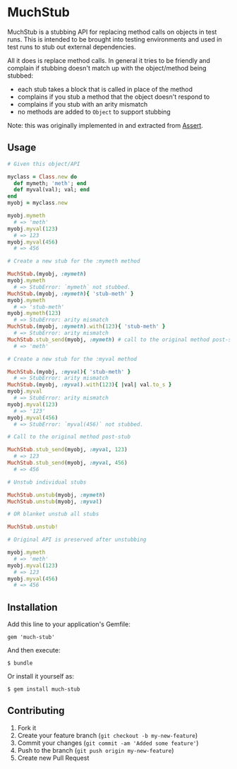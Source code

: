 # MuchStub

MuchStub is a stubbing API for replacing method calls on objects in test runs.  This is intended to be brought into testing environments and used in test runs to stub out external dependencies.

All it does is replace method calls.  In general it tries to be friendly and complain if stubbing doesn't match up with the object/method being stubbed:

* each stub takes a block that is called in place of the method
* complains if you stub a method that the object doesn't respond to
* complains if you stub with an arity mismatch
* no methods are added to `Object` to support stubbing

Note: this was originally implemented in and extracted from [Assert](https://github.com/redding/assert).

## Usage

```ruby
# Given this object/API

myclass = Class.new do
  def mymeth; 'meth'; end
  def myval(val); val; end
end
myobj = myclass.new

myobj.mymeth
  # => 'meth'
myobj.myval(123)
  # => 123
myobj.myval(456)
  # => 456

# Create a new stub for the :mymeth method

MuchStub.(myobj, :mymeth)
myobj.mymeth
  # => StubError: `mymeth` not stubbed.
MuchStub.(myobj, :mymeth){ 'stub-meth' }
myobj.mymeth
  # => 'stub-meth'
myobj.mymeth(123)
  # => StubError: arity mismatch
MuchStub.(myobj, :mymeth).with(123){ 'stub-meth' }
  # => StubError: arity mismatch
MuchStub.stub_send(myobj, :mymeth) # call to the original method post-stub
  # => 'meth'

# Create a new stub for the :myval method

MuchStub.(myobj, :myval){ 'stub-meth' }
  # => StubError: arity mismatch
MuchStub.(myobj, :myval).with(123){ |val| val.to_s }
myobj.myval
  # => StubError: arity mismatch
myobj.myval(123)
  # => '123'
myobj.myval(456)
  # => StubError: `myval(456)` not stubbed.

# Call to the original method post-stub

MuchStub.stub_send(myobj, :myval, 123)
  # => 123
MuchStub.stub_send(myobj, :myval, 456)
  # => 456

# Unstub individual stubs

MuchStub.unstub(myobj, :mymeth)
MuchStub.unstub(myobj, :myval)

# OR blanket unstub all stubs

MuchStub.unstub!

# Original API is preserved after unstubbing

myobj.mymeth
  # => 'meth'
myobj.myval(123)
  # => 123
myobj.myval(456)
  # => 456
```

## Installation

Add this line to your application's Gemfile:

    gem 'much-stub'

And then execute:

    $ bundle

Or install it yourself as:

    $ gem install much-stub

## Contributing

1. Fork it
2. Create your feature branch (`git checkout -b my-new-feature`)
3. Commit your changes (`git commit -am 'Added some feature'`)
4. Push to the branch (`git push origin my-new-feature`)
5. Create new Pull Request
